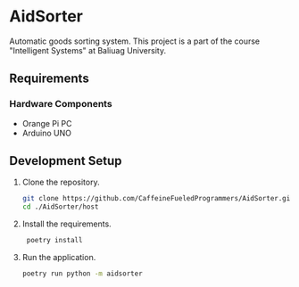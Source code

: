 # AidSorter

Automatic goods sorting system. This project is a
part of the course "Intelligent Systems" at Baliuag University.

## Requirements

### Hardware Components

- Orange Pi PC
- Arduino UNO

## Development Setup

1. Clone the repository.

   ```bash
   git clone https://github.com/CaffeineFueledProgrammers/AidSorter.git
   cd ./AidSorter/host
   ```

2. Install the requirements.

   ```bash
    poetry install
   ```

3. Run the application.

   ```bash
   poetry run python -m aidsorter
   ```
